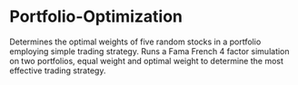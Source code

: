 # Portfolio-Optimization

Determines the optimal weights of five random stocks in a portfolio employing simple trading strategy. Runs a Fama French 4 factor simulation on two portfolios, equal weight and optimal weight to determine the most effective trading strategy.
